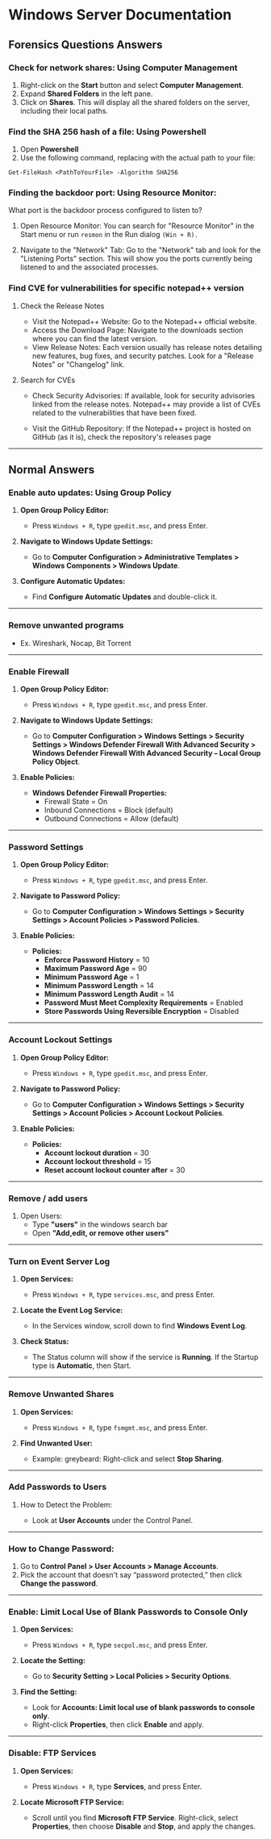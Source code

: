 # Windows Server Documentation

## Forensics Questions Answers
### Check for network shares: Using Computer Management
1. Right-click on the **Start** button and select **Computer Management**.
2.  Expand **Shared Folders** in the left pane. 
3.  Click on **Shares**. This will display all the shared folders on the server, including their local paths. 

### Find the SHA 256 hash of a file: Using Powershell
1. Open **Powershell**
2. Use the following command, replacing <PathToYourFile> with the actual path to your file: 
```
Get-FileHash <PathToYourFile> -Algorithm SHA256 
```
### Finding the backdoor port: Using Resource Monitor:
What port is the backdoor process configured to listen to?
1. Open Resource Monitor: You can search for "Resource Monitor" in the Start menu or run `resmon` in the Run dialog `(Win + R).`

2. Navigate to the "Network" Tab: Go to the "Network" tab and look for the "Listening Ports" section. This will show you the ports currently being listened to and the associated processes.

### Find CVE for vulnerabilities for specific notepad++ version
1. Check the Release Notes
   - Visit the Notepad++ Website: Go to the Notepad++ official website.
   - Access the Download Page: Navigate to the downloads section where you can find the latest version.
   - View Release Notes: Each version usually has release notes detailing new features, bug fixes, and security patches. Look for a "Release Notes" or "Changelog" link.

2. Search for CVEs
   - Check Security Advisories: If available, look for security advisories linked from the release notes. Notepad++ may provide a list of CVEs related to the vulnerabilities that have been fixed.

   - Visit the GitHub Repository: If the Notepad++ project is hosted on GitHub (as it is), check the repository's releases page

---
## Normal Answers

### Enable auto updates: Using Group Policy
1. **Open Group Policy Editor:**
   - Press `Windows + R`, type `gpedit.msc`, and press Enter.

2. **Navigate to Windows Update Settings:**
   - Go to **Computer Configuration > Administrative Templates > Windows Components > Windows Update**.

3. **Configure Automatic Updates:**
   - Find **Configure Automatic Updates** and double-click it.

---

### Remove unwanted programs
   - Ex. Wireshark, Nocap, Bit Torrent

---

### Enable Firewall

1. **Open Group Policy Editor:**
   - Press `Windows + R`, type `gpedit.msc`, and press Enter.

2. **Navigate to Windows Update Settings:**
   - Go to **Computer Configuration > Windows Settings > Security Settings > Windows Defender Firewall With Advanced Security > Windows Defender Firewall With Advanced Security – Local Group Policy Object**.

3. **Enable Policies:**

   - **Windows Defender Firewall Properties:**
     - Firewall State = On
     - Inbound Connections = Block (default)
     - Outbound Connections = Allow (default)

---

### Password Settings

1. **Open Group Policy Editor:**
   - Press `Windows + R`, type `gpedit.msc`, and press Enter.

2. **Navigate to Password Policy:**
   - Go to **Computer Configuration > Windows Settings > Security Settings > Account Policies > Password Policies**.

3. **Enable Policies:**

   - **Policies:**
     - **Enforce Password History** = 10
     - **Maximum Password Age** = 90
     - **Minimum Password Age** = 1
     - **Minimum Password Length** = 14
     - **Minimum Password Length Audit** = 14
     - **Password Must Meet Complexity Requirements** = Enabled
     - **Store Passwords Using Reversible Encryption** = Disabled

---

### Account Lockout Settings

1. **Open Group Policy Editor:**
   - Press `Windows + R`, type `gpedit.msc`, and press Enter.

2. **Navigate to Password Policy:**
   - Go to **Computer Configuration > Windows Settings > Security Settings > Account Policies > Account Lockout Policies**.

3. **Enable Policies:**
   - **Policies:**
      - **Account lockout duration** = 30
      - **Account lockout threshold** = 15
      - **Reset account lockout counter after** = 30
---

### Remove / add users
1. Open Users:
   - Type **"users"** in the windows search bar
   - Open **"Add,edit, or remove other users"**

---

### Turn on Event Server Log

1. **Open Services:**
   - Press `Windows + R`, type `services.msc`, and press Enter.

2. **Locate the Event Log Service:**
   - In the Services window, scroll down to find **Windows Event Log**.

3. **Check Status:**
   - The Status column will show if the service is **Running**. If the Startup type is **Automatic**, then Start.

---

### Remove Unwanted Shares

1. **Open Services:**
   - Press `Windows + R`, type `fsmgmt.msc`, and press Enter.

2. **Find Unwanted User:**
   - Example: greybeard: Right-click and select **Stop Sharing**.

---

### Add Passwords to Users

1. How to Detect the Problem:

   - Look at **User Accounts** under the Control Panel.

---

### How to Change Password:

1. Go to **Control Panel > User Accounts > Manage Accounts**.
2. Pick the account that doesn't say “password protected,” then click **Change the password**.

---

### Enable: Limit Local Use of Blank Passwords to Console Only

1. **Open Services:**
   - Press `Windows + R`, type `secpol.msc`, and press Enter.

2. **Locate the Setting:**
   - Go to **Security Setting > Local Policies > Security Options**.

3. **Find the Setting:**
   - Look for **Accounts: Limit local use of blank passwords to console only**.
   - Right-click **Properties**, then click **Enable** and apply.

---

### Disable: FTP Services

1. **Open Services:**
   - Press `Windows + R`, type **Services**, and press Enter.

2. **Locate Microsoft FTP Service:**
   - Scroll until you find **Microsoft FTP Service**. Right-click, select **Properties**, then choose **Disable** and **Stop**, and apply the changes.
